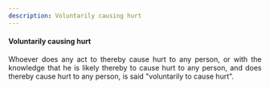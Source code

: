 ```yaml
---
description: Voluntarily causing hurt
---
```


#### Voluntarily causing hurt
<div style="text-align: justify">

Whoever does any act to thereby cause hurt to any person, or with the knowledge that he is likely thereby to cause hurt to any person, and does thereby cause hurt to any person, is said "voluntarily to cause hurt".

</div>
